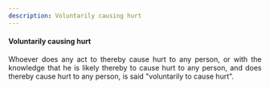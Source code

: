 ```yaml
---
description: Voluntarily causing hurt
---
```


#### Voluntarily causing hurt
<div style="text-align: justify">

Whoever does any act to thereby cause hurt to any person, or with the knowledge that he is likely thereby to cause hurt to any person, and does thereby cause hurt to any person, is said "voluntarily to cause hurt".

</div>
